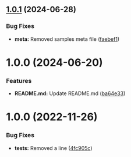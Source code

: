 ## [1.0.1](https://github.com/zacharysnewman/health/compare/v1.0.0...v1.0.1) (2024-06-28)


### Bug Fixes

* **meta:** Removed samples meta file ([faebef1](https://github.com/zacharysnewman/health/commit/faebef166abd16c5120951c7d988c0735b82176c))

# 1.0.0 (2024-06-20)


### Features

* **README.md:** Update README.md ([ba64e33](https://github.com/zacharysnewman/health/commit/ba64e330d7bf328247a91e5067e65f2a8482124c))

# 1.0.0 (2022-11-26)


### Bug Fixes

* **tests:** Removed a line ([4fc905c](https://github.com/zacharysnewman/splitscreen/commit/4fc905c2df962c19ce332e3b453b3e2662812799))
